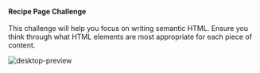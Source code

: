 <b>Recipe Page Challenge</b>
<br>
<br>
This challenge will help you focus on writing semantic HTML. Ensure you think through what HTML elements are most appropriate for each piece of content.

![desktop-preview](https://github.com/Danielfww/Recipe-Page/assets/158219974/daafbf2e-da81-4cba-8802-51f957c646e2)
